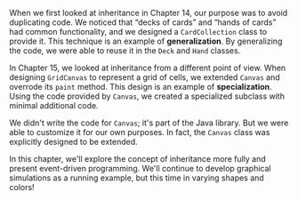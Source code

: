 When we first looked at inheritance in Chapter 14, our purpose was to avoid duplicating code. We noticed that “decks of cards” and “hands of cards” had common functionality, and we designed a `CardCollection` class to provide it. This technique is an example of **generalization**. By generalizing the code, we were able to reuse it in the `Deck` and `Hand` classes.


In Chapter 15, we looked at inheritance from a different point of view. When designing `GridCanvas` to represent a grid of cells, we extended `Canvas` and overrode its `paint` method. This design is an example of **specialization**. Using the code provided by `Canvas`, we created a specialized subclass with minimal additional code.

We didn't write the code for `Canvas`; it's part of the Java library. But we were able to customize it for our own purposes. In fact, the `Canvas` class was explicitly designed to be extended.

In this chapter, we'll explore the concept of inheritance more fully and present event-driven programming. We'll continue to develop graphical simulations as a running example, but this time in varying shapes and colors!